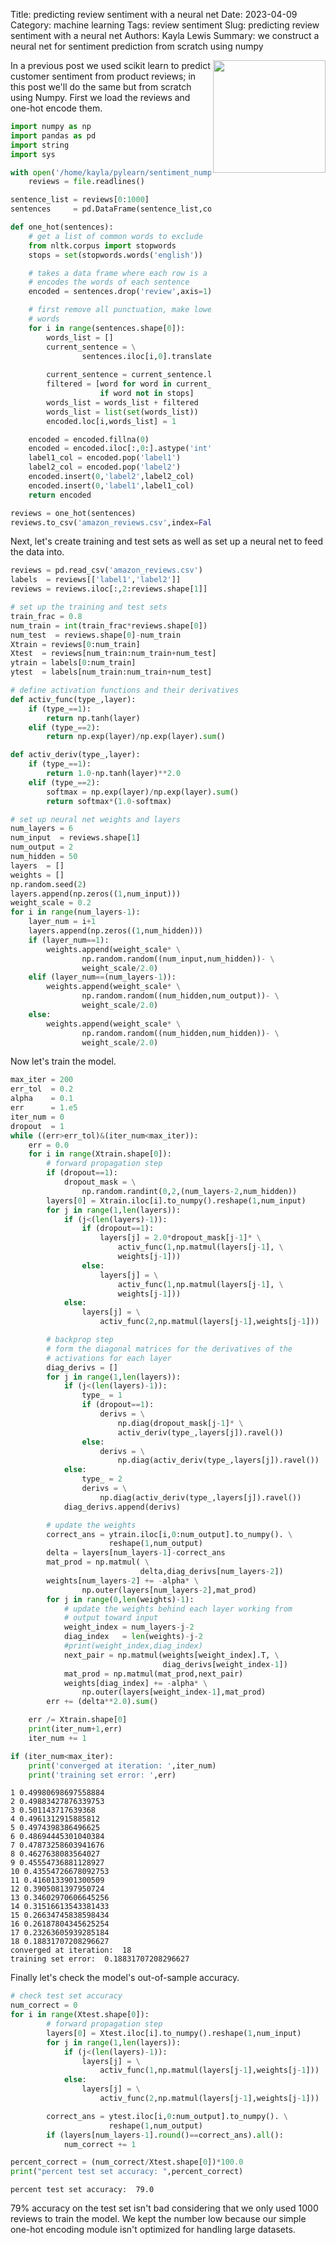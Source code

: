 Title: predicting review sentiment with a neural net
Date: 2023-04-09
Category: machine learning
Tags: review sentiment
Slug: predicting review sentiment with a neural net
Authors: Kayla Lewis
Summary: we construct a neural net for sentiment prediction from scratch using numpy

<img align=right src="./images/star-rating.jpg" width="180"/>

In a previous post we used scikit learn to predict customer sentiment from product reviews; in this post we'll do the same but from scratch using Numpy. First we load the reviews and one-hot encode them.

```python
import numpy as np
import pandas as pd
import string
import sys

with open('/home/kayla/pylearn/sentiment_numpy/train.ft.txt') as file:
    reviews = file.readlines()

sentence_list = reviews[0:1000]
sentences     = pd.DataFrame(sentence_list,columns=['review'])

def one_hot(sentences):
    # get a list of common words to exclude
    from nltk.corpus import stopwords
    stops = set(stopwords.words('english'))

    # takes a data frame where each row is a sentence and one-hot
    # encodes the words of each sentence
    encoded = sentences.drop('review',axis=1)

    # first remove all punctuation, make lower case, and collect the
    # words
    for i in range(sentences.shape[0]):
        words_list = []
        current_sentence = \
                sentences.iloc[i,0].translate(str.maketrans('','', \
                                              string.punctuation))
        current_sentence = current_sentence.lower()
        filtered = [word for word in current_sentence.split() \
                    if word not in stops]
        words_list = words_list + filtered
        words_list = list(set(words_list))
        encoded.loc[i,words_list] = 1

    encoded = encoded.fillna(0)
    encoded = encoded.iloc[:,0:].astype('int')
    label1_col = encoded.pop('label1')
    label2_col = encoded.pop('label2')
    encoded.insert(0,'label2',label2_col)
    encoded.insert(0,'label1',label1_col)
    return encoded

reviews = one_hot(sentences)
reviews.to_csv('amazon_reviews.csv',index=False)
```

Next, let's create training and test sets as well as set up a neural net to feed the data into.


```python
reviews = pd.read_csv('amazon_reviews.csv')
labels  = reviews[['label1','label2']]
reviews = reviews.iloc[:,2:reviews.shape[1]]

# set up the training and test sets
train_frac = 0.8
num_train = int(train_frac*reviews.shape[0])
num_test  = reviews.shape[0]-num_train
Xtrain = reviews[0:num_train]
Xtest  = reviews[num_train:num_train+num_test]
ytrain = labels[0:num_train]
ytest  = labels[num_train:num_train+num_test]

# define activation functions and their derivatives
def activ_func(type_,layer):
    if (type_==1):
        return np.tanh(layer)
    elif (type_==2):
        return np.exp(layer)/np.exp(layer).sum()

def activ_deriv(type_,layer):
    if (type_==1):
        return 1.0-np.tanh(layer)**2.0
    elif (type_==2):
        softmax = np.exp(layer)/np.exp(layer).sum()
        return softmax*(1.0-softmax)

# set up neural net weights and layers
num_layers = 6
num_input  = reviews.shape[1]
num_output = 2
num_hidden = 50
layers  = []
weights = []
np.random.seed(2)
layers.append(np.zeros((1,num_input)))
weight_scale = 0.2
for i in range(num_layers-1):
    layer_num = i+1
    layers.append(np.zeros((1,num_hidden)))
    if (layer_num==1):
        weights.append(weight_scale* \
                np.random.random((num_input,num_hidden))- \
                weight_scale/2.0)
    elif (layer_num==(num_layers-1)):
        weights.append(weight_scale* \
                np.random.random((num_hidden,num_output))- \
                weight_scale/2.0)
    else:
        weights.append(weight_scale* \
                np.random.random((num_hidden,num_hidden))- \
                weight_scale/2.0)
```

Now let's train the model.


```python
max_iter = 200
err_tol  = 0.2
alpha    = 0.1
err      = 1.e5
iter_num = 0
dropout  = 1
while ((err>err_tol)&(iter_num<max_iter)):
    err = 0.0
    for i in range(Xtrain.shape[0]):
        # forward propagation step
        if (dropout==1):
            dropout_mask = \
                np.random.randint(0,2,(num_layers-2,num_hidden))
        layers[0] = Xtrain.iloc[i].to_numpy().reshape(1,num_input)
        for j in range(1,len(layers)):
            if (j<(len(layers)-1)):
                if (dropout==1):
                    layers[j] = 2.0*dropout_mask[j-1]* \
                        activ_func(1,np.matmul(layers[j-1], \
                        weights[j-1]))
                else:
                    layers[j] = \
                        activ_func(1,np.matmul(layers[j-1], \
                        weights[j-1]))
            else:
                layers[j] = \
                    activ_func(2,np.matmul(layers[j-1],weights[j-1]))

        # backprop step
        # form the diagonal matrices for the derivatives of the
        # activations for each layer
        diag_derivs = []
        for j in range(1,len(layers)):
            if (j<(len(layers)-1)):
                type_ = 1
                if (dropout==1):
                    derivs = \
                        np.diag(dropout_mask[j-1]* \
                        activ_deriv(type_,layers[j]).ravel())
                else:
                    derivs = \
                        np.diag(activ_deriv(type_,layers[j]).ravel())
            else:
                type_ = 2
                derivs = \
                    np.diag(activ_deriv(type_,layers[j]).ravel())
            diag_derivs.append(derivs)

        # update the weights
        correct_ans = ytrain.iloc[i,0:num_output].to_numpy(). \
                      reshape(1,num_output)
        delta = layers[num_layers-1]-correct_ans
        mat_prod = np.matmul( \
                             delta,diag_derivs[num_layers-2])
        weights[num_layers-2] += -alpha* \
                np.outer(layers[num_layers-2],mat_prod)
        for j in range(0,len(weights)-1):
            # update the weights behind each layer working from
            # output toward input
            weight_index = num_layers-j-2
            diag_index   = len(weights)-j-2
            #print(weight_index,diag_index)
            next_pair = np.matmul(weights[weight_index].T, \
                                  diag_derivs[weight_index-1])
            mat_prod = np.matmul(mat_prod,next_pair)
            weights[diag_index] += -alpha* \
                np.outer(layers[weight_index-1],mat_prod)
        err += (delta**2.0).sum()

    err /= Xtrain.shape[0]
    print(iter_num+1,err)
    iter_num += 1

if (iter_num<max_iter):
    print('converged at iteration: ',iter_num)
    print('training set error: ',err)
```

    1 0.49980698697558884
    2 0.49883427876339753
    3 0.501143717639368
    4 0.4961312915885812
    5 0.4974398386496625
    6 0.48694445301040384
    7 0.47873258603941676
    8 0.4627638083564027
    9 0.45554736881128927
    10 0.43554726678092753
    11 0.4160133901300509
    12 0.3905081397950724
    13 0.34602970606645256
    14 0.31516613543381433
    15 0.26634745838598434
    16 0.26187804345625254
    17 0.23263605939285184
    18 0.18831707208296627
    converged at iteration:  18
    training set error:  0.18831707208296627


Finally let's check the model's out-of-sample accuracy.


```python
# check test set accuracy
num_correct = 0
for i in range(Xtest.shape[0]):
        # forward propagation step
        layers[0] = Xtest.iloc[i].to_numpy().reshape(1,num_input)
        for j in range(1,len(layers)):
            if (j<(len(layers)-1)):
                layers[j] = \
                    activ_func(1,np.matmul(layers[j-1],weights[j-1]))
            else:
                layers[j] = \
                    activ_func(2,np.matmul(layers[j-1],weights[j-1]))

        correct_ans = ytest.iloc[i,0:num_output].to_numpy(). \
                      reshape(1,num_output)
        if (layers[num_layers-1].round()==correct_ans).all():
            num_correct += 1

percent_correct = (num_correct/Xtest.shape[0])*100.0
print("percent test set accuracy: ",percent_correct)
```

    percent test set accuracy:  79.0


79% accuracy on the test set isn't bad considering that we only used 1000 reviews to train the model. We kept the number low because our simple one-hot encoding module isn't optimized for handling large datasets.

